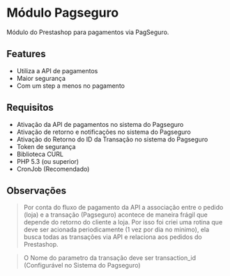Módulo Pagseguro
================

Módulo do Prestashop para pagamentos via PagSeguro.

Features
--------

* Utiliza a API de pagamentos
* Maior segurança
* Com um step a menos no pagamento

Requisitos
----------

* Ativação da API de pagamentos no sistema do Pagseguro
* Ativação de retorno e notificações no sistema do Pagseguro
* Ativação do Retorno do ID da Transação no sistema do Pagseguro
* Token de segurança
* Biblioteca CURL
* PHP 5.3 (ou superior)
* CronJob (Recomendado)

Observações
------------

> Por conta do fluxo de pagamento da API a associação entre o pedido (loja) e a transação (Pagseguro)
> acontece de maneira frágil que depende do retorno do cliente a loja.
> Por isso foi criei uma rotina que deve ser acionada periodicamente (1 vez por dia no minimo), ela busca
> todas as transações via API e relaciona aos pedidos do Prestashop.

> O Nome do parametro da transação deve ser transaction_id (Configurável no Sistema do Pagseguro)